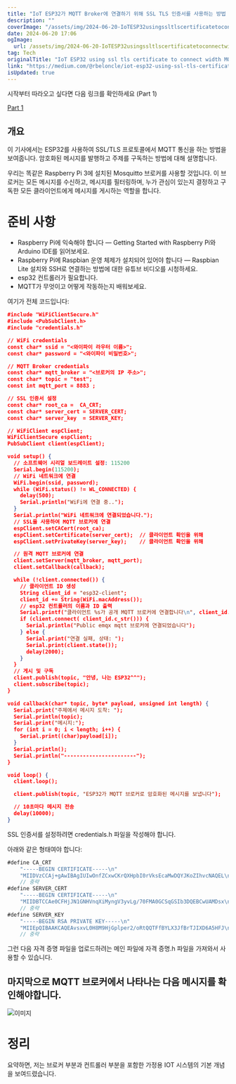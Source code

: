 ```yaml
---
title: "IoT ESP32가 MQTT Broker에 연결하기 위해 SSL TLS 인증서를 사용하는 방법 파트 2"
description: ""
coverImage: "/assets/img/2024-06-20-IoTESP32usingssltlscertificatetoconnectwidthMQTTBrokerPart2_0.png"
date: 2024-06-20 17:06
ogImage: 
  url: /assets/img/2024-06-20-IoTESP32usingssltlscertificatetoconnectwidthMQTTBrokerPart2_0.png
tag: Tech
originalTitle: "IoT ESP32 using ssl tls certificate to connect width MQTT Broker (Part 2 )"
link: "https://medium.com/@rbeloncle/iot-esp32-using-ssl-tls-certificate-to-connect-width-mqtt-broker-part-2-fce78fae7310"
isUpdated: true
---
```






시작부터 따라오고 싶다면 다음 링크를 확인하세요 (Part 1)

[Part 1](/assets/img/2024-06-20-IoTESP32usingssltlscertificatetoconnectwidthMQTTBrokerPart2_0.png)

## 개요

이 기사에서는 ESP32를 사용하여 SSL/TLS 프로토콜에서 MQTT 통신을 하는 방법을 보여줍니다. 암호화된 메시지를 발행하고 주제를 구독하는 방법에 대해 설명합니다.

<div class="content-ad"></div>

우리는 똑같은 Raspberry Pi 3에 설치된 Mosquitto 브로커를 사용할 것입니다. 이 브로커는 모든 메시지를 수신하고, 메시지를 필터링하며, 누가 관심이 있는지 결정하고 구독한 모든 클라이언트에게 메시지를 게시하는 역할을 합니다.

# 준비 사항

- Raspberry Pi에 익숙해야 합니다 — Getting Started with Raspberry Pi와 Arduino IDE를 읽어보세요.
- Raspberry Pi에 Raspbian 운영 체제가 설치되어 있어야 합니다 — Raspbian Lite 설치와 SSH로 연결하는 방법에 대한 유튜브 비디오를 시청하세요.
- esp32 컨트롤러가 필요합니다.
- MQTT가 무엇이고 어떻게 작동하는지 배워보세요.

여기가 전체 코드입니다:

<div class="content-ad"></div>

```json
#include "WiFiClientSecure.h"
#include <PubSubClient.h>
#include "credentials.h"

// WiFi credentials
const char* ssid = "<와이파이 라우터 이름>";
const char* password = "<와이파이 비밀번호>";

// MQTT Broker credentials
const char* mqtt_broker = "<브로커의 IP 주소>";
const char* topic = "test";
const int mqtt_port = 8883 ;

// SSL 인증서 설정
const char* root_ca =  CA_CRT;
const char* server_cert = SERVER_CERT;
const char* server_key  = SERVER_KEY;

// WiFiClient espClient;
WiFiClientSecure espClient;
PubSubClient client(espClient);

void setup() {
  // 소프트웨어 시리얼 보드레이트 설정: 115200
  Serial.begin(115200);
  // WiFi 네트워크에 연결
  WiFi.begin(ssid, password);
  while (WiFi.status() != WL_CONNECTED) {
    delay(500);
    Serial.println("WiFi에 연결 중..");
  }
  Serial.println("WiFi 네트워크에 연결되었습니다.");
  // SSL을 사용하여 MQTT 브로커에 연결
  espClient.setCACert(root_ca);
  espClient.setCertificate(server_cert);  // 클라이언트 확인을 위해
  espClient.setPrivateKey(server_key);    // 클라이언트 확인을 위해

  // 원격 MQTT 브로커에 연결
  client.setServer(mqtt_broker, mqtt_port);
  client.setCallback(callback);

  while (!client.connected()) {
    // 클라이언트 ID 생성
    String client_id = "esp32-client";
    client_id += String(WiFi.macAddress());
    // esp32 컨트롤러의 이름과 ID 출력
    Serial.printf("클라이언트 %s가 공개 MQTT 브로커에 연결합니다\n", client_id.c_str());
    if (client.connect( client_id.c_str())) {
      Serial.println("Public emqx mqtt 브로커에 연결되었습니다");
    } else {
      Serial.print("연결 실패, 상태: ");
      Serial.print(client.state());
      delay(2000);
    }
  }
  // 게시 및 구독
  client.publish(topic, "안녕, 나는 ESP32^^");
  client.subscribe(topic);
}

void callback(char* topic, byte* payload, unsigned int length) {
  Serial.print("주제에서 메시지 도착: ");
  Serial.println(topic);
  Serial.print("메시지:");
  for (int i = 0; i < length; i++) {
    Serial.print((char)payload[i]);
  }
  Serial.println();
  Serial.println("-----------------------");
}

void loop() {
  client.loop();

  client.publish(topic, "ESP32가 MQTT 브로커로 암호화된 메시지를 보냅니다");

  // 10초마다 메시지 전송
  delay(10000);
}
```

SSL 인증서를 설정하려면 credentials.h 파일을 작성해야 합니다.

아래와 같은 형태여야 합니다:

```js
#define CA_CRT                                                           \
    "-----BEGIN CERTIFICATE-----\n"                                      \
    "MIIDVzCCAj+gAwIBAgIUIwOnfZCxwCKrQXHpbI0rVksEcaMwDQYJKoZIhvcNAQEL\n" \
    // 중략
#define SERVER_CERT                                                      \
    "-----BEGIN CERTIFICATE-----\n"                                      \
    "MIIDBTCCAe0CFHjJN1GNHVnqXiMyngV3yvLg/70FMA0GCSqGSIb3DQEBCwUAMDsx\n" \
    // 중략
#define SERVER_KEY                                                       \
    "-----BEGIN RSA PRIVATE KEY-----\n"                                  \
    "MIIEpQIBAAKCAQEAvsxvL0H8M9HjGplper2/oRtQQTFfBYLX3JfBrTJIXD6A5HFJ\n" \
    // 중략
```

<div class="content-ad"></div>

그런 다음 자격 증명 파일을 업로드하려는 메인 파일에 자격 증명.h 파일을 가져와서 사용할 수 있습니다.

## 마지막으로 MQTT 브로커에서 나타나는 다음 메시지를 확인해야합니다.

![이미지](/assets/img/2024-06-20-IoTESP32usingssltlscertificatetoconnectwidthMQTTBrokerPart2_1.png)

# 정리

<div class="content-ad"></div>

요약하면, 저는 브로커 부분과 컨트롤러 부분을 포함한 가정용 IOT 시스템의 기본 개념을 보여드렸습니다.